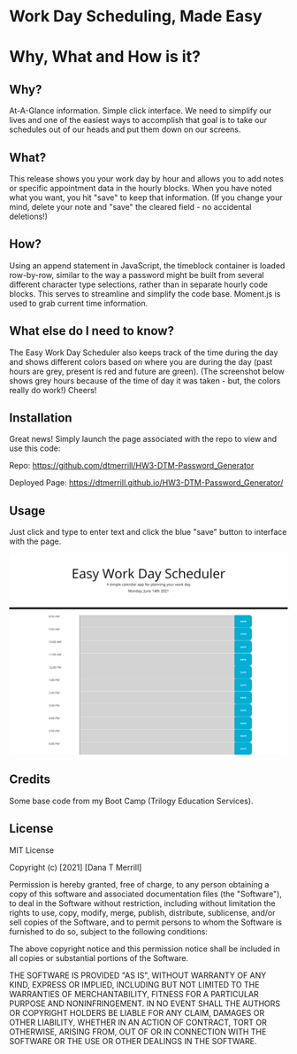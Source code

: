 # Work Day Scheduling, Made Easy

# Why, What and How is it?


## Why?
At-A-Glance information. Simple click interface. We need to simplify our lives and one of the easiest ways to accomplish that goal is to take our schedules out of our heads and put them down on our screens.


## What?
This release shows you your work day by hour and allows you to add notes or specific appointment data in the hourly blocks. When you have noted what you want, you hit "save" to keep that information. (If you change your mind, delete your note and "save" the cleared field - no accidental deletions!)

## How?
Using an append statement in JavaScript, the timeblock container is loaded row-by-row, similar to the way a password might be built from several different character type selections, rather than in separate hourly code blocks. This serves to streamline and simplify the code base. Moment.js is used to grab current time information.


## What else do I need to know?
The Easy Work Day Scheduler also keeps track of the time during the day and shows different colors based on where you are during the day (past hours are grey, present is red and future are green). (The screenshot below shows grey hours because of the time of day it was taken - but, the colors really do work!) Cheers!

## Installation
Great news! Simply launch the page associated with the repo to view and use this code:

Repo:  https://github.com/dtmerrill/HW3-DTM-Password_Generator

Deployed Page:  https://dtmerrill.github.io/HW3-DTM-Password_Generator/

## Usage

Just click and type to enter text and click the blue "save" button to interface with the page.

![The layout is calm and pleasing to the eye.](./assets/images/work-day-sched-screenshot.png)



## Credits
Some base code from my Boot Camp (Trilogy Education Services).

## License
MIT License

Copyright (c) [2021] [Dana T Merrill]

Permission is hereby granted, free of charge, to any person obtaining a copy
of this software and associated documentation files (the "Software"), to deal
in the Software without restriction, including without limitation the rights
to use, copy, modify, merge, publish, distribute, sublicense, and/or sell
copies of the Software, and to permit persons to whom the Software is
furnished to do so, subject to the following conditions:

The above copyright notice and this permission notice shall be included in all
copies or substantial portions of the Software.

THE SOFTWARE IS PROVIDED "AS IS", WITHOUT WARRANTY OF ANY KIND, EXPRESS OR
IMPLIED, INCLUDING BUT NOT LIMITED TO THE WARRANTIES OF MERCHANTABILITY,
FITNESS FOR A PARTICULAR PURPOSE AND NONINFRINGEMENT. IN NO EVENT SHALL THE
AUTHORS OR COPYRIGHT HOLDERS BE LIABLE FOR ANY CLAIM, DAMAGES OR OTHER
LIABILITY, WHETHER IN AN ACTION OF CONTRACT, TORT OR OTHERWISE, ARISING FROM,
OUT OF OR IN CONNECTION WITH THE SOFTWARE OR THE USE OR OTHER DEALINGS IN THE
SOFTWARE.